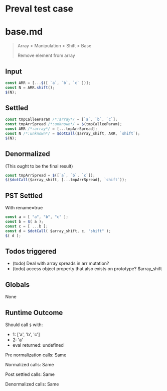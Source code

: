 # Preval test case

# base.md

> Array > Manipulation > Shift > Base
>
> Remove element from array

## Input

`````js filename=intro
const ARR = [...$([ `a`, `b`, `c` ])];
const N = ARR.shift();
$(N);
`````


## Settled


`````js filename=intro
const tmpCalleeParam /*:array*/ = [`a`, `b`, `c`];
const tmpArrSpread /*:unknown*/ = $(tmpCalleeParam);
const ARR /*:array*/ = [...tmpArrSpread];
const N /*:unknown*/ = $dotCall($array_shift, ARR, `shift`);
$(N);
`````


## Denormalized
(This ought to be the final result)

`````js filename=intro
const tmpArrSpread = $([`a`, `b`, `c`]);
$($dotCall($array_shift, [...tmpArrSpread], `shift`));
`````


## PST Settled
With rename=true

`````js filename=intro
const a = [ "a", "b", "c" ];
const b = $( a );
const c = [ ...b ];
const d = $dotCall( $array_shift, c, "shift" );
$( d );
`````


## Todos triggered


- (todo) Deal with array spreads in arr mutation?
- (todo) access object property that also exists on prototype? $array_shift


## Globals


None


## Runtime Outcome


Should call `$` with:
 - 1: ['a', 'b', 'c']
 - 2: 'a'
 - eval returned: undefined

Pre normalization calls: Same

Normalized calls: Same

Post settled calls: Same

Denormalized calls: Same
